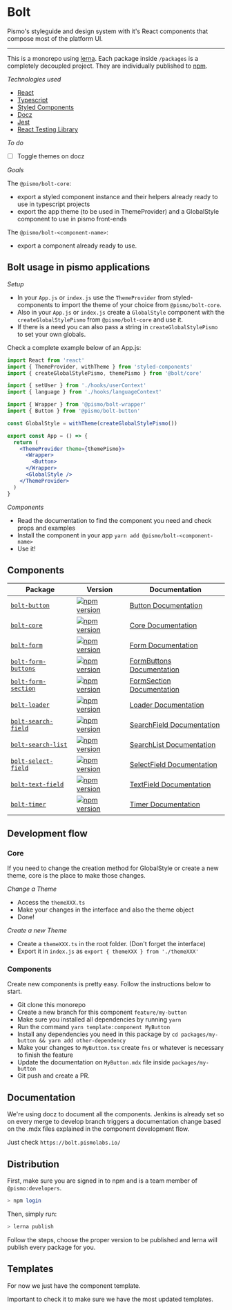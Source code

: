 # Bolt

Pismo's styleguide and design system with it's React components that compose most of the platform UI.

---

This is a monorepo using [lerna](https://lernajs.io/). Each package inside `/packages` is a completely decoupled project. They are individually published to [npm](https://www.npmjs.com/org/pismo).

_Technologies used_

- [React](https://reactjs.org/docs/getting-started.html)
- [Typescript](https://github.com/sw-yx/react-typescript-cheatsheet)
- [Styled Components](https://www.styled-components.com/docs/api#typescript)
- [Docz](https://www.docz.site/documentation/components-api)
- [Jest](https://github.com/sapegin/jest-cheat-sheet)
- [React Testing Library](https://github.com/kentcdodds/react-testing-library#usage)

_To do_

- [ ] Toggle themes on docz

_Goals_

The `@pismo/bolt-core`:

- export a styled component instance and their helpers already ready to use in typescript projects
- export the app theme (to be used in ThemeProvider) and a GlobalStyle component to use in pismo front-ends

The `@pismo/bolt-<component-name>`:

- export a component already ready to use.

## Bolt usage in pismo applications

_Setup_

- In your `App.js` or `index.js` use the `ThemeProvider` from styled-components to import the theme of your choice from `@pismo/bolt-core`.
- Also in your `App.js` or `index.js` create a `GlobalStyle` component with the `createGlobalStylePismo` from `@pismo/bolt-core` and use it.
- If there is a need you can also pass a string in `createGlobalStylePismo` to set your own globals.

Check a complete example below of an App.js:

```jsx
import React from 'react'
import { ThemeProvider, withTheme } from 'styled-components'
import { createGlobalStylePismo, themePismo } from '@bolt/core'

import { setUser } from './hooks/userContext'
import { language } from './hooks/languageContext'

import { Wrapper } from '@pismo/bolt-wrapper'
import { Button } from '@pismo/bolt-button'

const GlobalStyle = withTheme(createGlobalStylePismo())

export const App = () => {
  return (
    <ThemeProvider theme={themePismo}>
      <Wrapper>
        <Button>
      </Wrapper>
      <GlobalStyle />
    </ThemeProvider>
  )
}
```

_Components_

- Read the documentation to find the component you need and check props and examples
- Install the component in your app `yarn add @pismo/bolt-<component-name>`
- Use it!

## Components

| Package | Version | Documentation |
| - | - | - |
| [`bolt-button`](/packages/button)| [![npm version](https://badge.fury.io/js/%40pismo%2Fbolt-button.svg)](https://badge.fury.io/js/%40pismo%2Fbolt-button)| [Button Documentation](https://bolt.pismolabs.io/packages-core-components-button) |
| [`bolt-core`](/packages/core)| [![npm version](https://badge.fury.io/js/%40pismo%2Fbolt-core.svg)](https://badge.fury.io/js/%40pismo%2Fbolt-core)| [Core Documentation](https://bolt.pismolabs.io/packages-core-components-core) |
| [`bolt-form`](/packages/form)| [![npm version](https://badge.fury.io/js/%40pismo%2Fbolt-form.svg)](https://badge.fury.io/js/%40pismo%2Fbolt-form)| [Form Documentation](https://bolt.pismolabs.io/packages-core-components-form) |
| [`bolt-form-buttons`](/packages/form-buttons)| [![npm version](https://badge.fury.io/js/%40pismo%2Fbolt-form-buttons.svg)](https://badge.fury.io/js/%40pismo%2Fbolt-form-buttons)| [FormButtons Documentation](https://bolt.pismolabs.io/packages-core-components-form-buttons) |
| [`bolt-form-section`](/packages/form-section)| [![npm version](https://badge.fury.io/js/%40pismo%2Fbolt-form-section.svg)](https://badge.fury.io/js/%40pismo%2Fbolt-form-section)| [FormSection Documentation](https://bolt.pismolabs.io/packages-core-components-form-section) |
| [`bolt-loader`](/packages/loader)| [![npm version](https://badge.fury.io/js/%40pismo%2Fbolt-loader.svg)](https://badge.fury.io/js/%40pismo%2Fbolt-loader)| [Loader Documentation](https://bolt.pismolabs.io/packages-core-components-loader) |
| [`bolt-search-field`](/packages/search-field)| [![npm version](https://badge.fury.io/js/%40pismo%2Fbolt-search-field.svg)](https://badge.fury.io/js/%40pismo%2Fbolt-search-field)| [SearchField Documentation](https://bolt.pismolabs.io/packages-core-components-search-field) |
| [`bolt-search-list`](/packages/search-list)| [![npm version](https://badge.fury.io/js/%40pismo%2Fbolt-search-list.svg)](https://badge.fury.io/js/%40pismo%2Fbolt-search-list)| [SearchList Documentation](https://bolt.pismolabs.io/packages-core-components-search-list) |
| [`bolt-select-field`](/packages/select-field)| [![npm version](https://badge.fury.io/js/%40pismo%2Fbolt-select-field.svg)](https://badge.fury.io/js/%40pismo%2Fbolt-select-field)| [SelectField Documentation](https://bolt.pismolabs.io/packages-core-components-select-field) |
| [`bolt-text-field`](/packages/text-field)| [![npm version](https://badge.fury.io/js/%40pismo%2Fbolt-text-field.svg)](https://badge.fury.io/js/%40pismo%2Fbolt-text-field)| [TextField Documentation](https://bolt.pismolabs.io/packages-core-components-text-field) |
| [`bolt-timer`](/packages/timer)| [![npm version](https://badge.fury.io/js/%40pismo%2Fbolt-timer.svg)](https://badge.fury.io/js/%40pismo%2Fbolt-timer)| [Timer Documentation](https://bolt.pismolabs.io/packages-core-components-timer) |


## Development flow

### Core

If you need to change the creation method for GlobalStyle or create a new theme, core is the place to make those changes.

_Change a Theme_

- Access the `themeXXX.ts`
- Make your changes in the interface and also the theme object
- Done!

_Create a new Theme_

- Create a `themeXXX.ts` in the root folder. (Don't forget the interface)
- Export it in `index.js` as `export { themeXXX } from './themeXXX'`

### Components

Create new components is pretty easy. Follow the instructions below to start.

- Git clone this monorepo
- Create a new branch for this component `feature/my-button`
- Make sure you installed all dependencies by running `yarn`
- Run the command `yarn template:component MyButton`
- Install any dependencies you need in this package by `cd packages/my-button && yarn add other-dependency`
- Make your changes to `MyButton.tsx` create `fns` or whatever is necessary to finish the feature
- Update the documentation on `MyButton.mdx` file inside `packages/my-button`
- Git push and create a PR.

## Documentation

We're using docz to document all the components. Jenkins is already set so on every merge to develop branch triggers a documentation change based on the .mdx files explained in the component development flow.

Just check `https://bolt.pismolabs.io/`

## Distribution

First, make sure you are signed in to npm and is a team member of `@pismo:developers`.

```sh
> npm login
```

Then, simply run:

```sh
> lerna publish
```

Follow the steps, choose the proper version to be published and lerna will publish every package for you.

## Templates

For now we just have the component template.

Important to check it to make sure we have the most updated templates.
